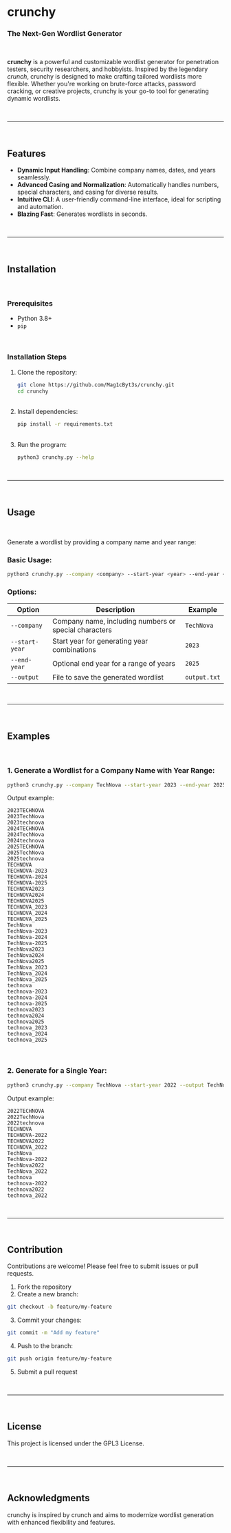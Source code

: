 # crunchy

### The Next-Gen Wordlist Generator  

<br>

**crunchy** is a powerful and customizable wordlist generator for penetration testers, security researchers, and hobbyists. Inspired by the legendary *crunch*, crunchy is designed to make crafting tailored wordlists more flexible. Whether you're working on brute-force attacks, password cracking, or creative projects, crunchy is your go-to tool for generating dynamic wordlists.  

<br>

---

<br>

## Features  
- **Dynamic Input Handling**: Combine company names, dates, and years seamlessly.  
- **Advanced Casing and Normalization**: Automatically handles numbers, special characters, and casing for diverse results.  
- **Intuitive CLI**: A user-friendly command-line interface, ideal for scripting and automation.  
- **Blazing Fast**: Generates wordlists in seconds.  

<br>

---

<br>

## Installation  

<br>

### Prerequisites  
- Python 3.8+  
- `pip`  

<br>

### Installation Steps  
1. Clone the repository:  
   ```bash
   git clone https://github.com/Mag1cByt3s/crunchy.git
   cd crunchy
   ```  
   <br>
2. Install dependencies:
   ```bash
   pip install -r requirements.txt
   ```  
   <br>
3. Run the program:
   ```bash
   python3 crunchy.py --help
   ```

<br>

---

<br>

## Usage

<br>

Generate a wordlist by providing a company name and year range:  

### Basic Usage:
```bash
python3 crunchy.py --company <company> --start-year <year> --end-year <year> --output <company.txt>
```

### Options:  
| Option             | Description                                             | Example                    |  
|--------------------|---------------------------------------------------------|----------------------------|  
| `--company`        | Company name, including numbers or special characters  | `TechNova`                |  
| `--start-year`     | Start year for generating year combinations            | `2023`                    |  
| `--end-year`       | Optional end year for a range of years                 | `2025`                    |  
| `--output`         | File to save the generated wordlist                   | `output.txt`              |  

<br>

---

<br>

## Examples

<br>

### 1. Generate a Wordlist for a Company Name with Year Range:
```bash
python3 crunchy.py --company TechNova --start-year 2023 --end-year 2025 --output TechNova.txt
```

Output example:
```
2023TECHNOVA
2023TechNova
2023technova
2024TECHNOVA
2024TechNova
2024technova
2025TECHNOVA
2025TechNova
2025technova
TECHNOVA
TECHNOVA-2023
TECHNOVA-2024
TECHNOVA-2025
TECHNOVA2023
TECHNOVA2024
TECHNOVA2025
TECHNOVA_2023
TECHNOVA_2024
TECHNOVA_2025
TechNova
TechNova-2023
TechNova-2024
TechNova-2025
TechNova2023
TechNova2024
TechNova2025
TechNova_2023
TechNova_2024
TechNova_2025
technova
technova-2023
technova-2024
technova-2025
technova2023
technova2024
technova2025
technova_2023
technova_2024
technova_2025
```

<br>

### 2. Generate for a Single Year:
```bash
python3 crunchy.py --company TechNova --start-year 2022 --output TechNova2022.txt
```

Output example:
```
2022TECHNOVA
2022TechNova
2022technova
TECHNOVA
TECHNOVA-2022
TECHNOVA2022
TECHNOVA_2022
TechNova
TechNova-2022
TechNova2022
TechNova_2022
technova
technova-2022
technova2022
technova_2022
```

<br>

---

<br>

## Contribution

Contributions are welcome! Please feel free to submit issues or pull requests.

1. Fork the repository
2. Create a new branch:
```bash
git checkout -b feature/my-feature
```
3. Commit your changes:
```bash
git commit -m "Add my feature"
```
4. Push to the branch:
```bash
git push origin feature/my-feature
```
5. Submit a pull request

<br>

---

<br>

## License

This project is licensed under the GPL3 License.

<br>

---

<br>

## Acknowledgments

crunchy is inspired by crunch and aims to modernize wordlist generation with enhanced flexibility and features.

